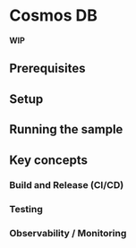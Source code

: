 # Cosmos DB

**WIP**

## Prerequisites

## Setup

## Running the sample

## Key concepts

### Build and Release (CI/CD)

### Testing

### Observability / Monitoring